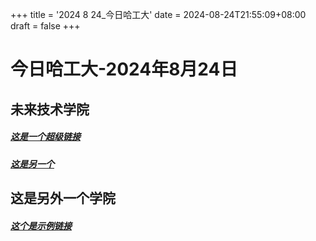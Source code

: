 +++
title = '2024 8 24_今日哈工大'
date = 2024-08-24T21:55:09+08:00
draft = false
+++

# 今日哈工大-2024年8月24日

## 未来技术学院

##### [这是一个超级链接](https://baidu.com)

##### [这是另一个](https://baidu.com)

## 这是另外一个学院

##### [这个是示例链接](https://baidu.com)

